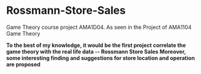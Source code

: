 # Rossmann-Store-Sales
Game Theory course project AMA1D04.
As seen in the Project of AMA1104 Game Theory

**To the best of my knowledge, it would be the first project correlate the game theory with the real life data -- Rossmann Store Sales**
**Moreover, some interesting finding and suggestions for store location and operation are proposed**
